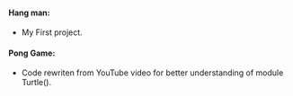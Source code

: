 #### Hang man:
* My First project.

#### Pong Game:
* Code rewriten from YouTube video for better understanding of module Turtle().
